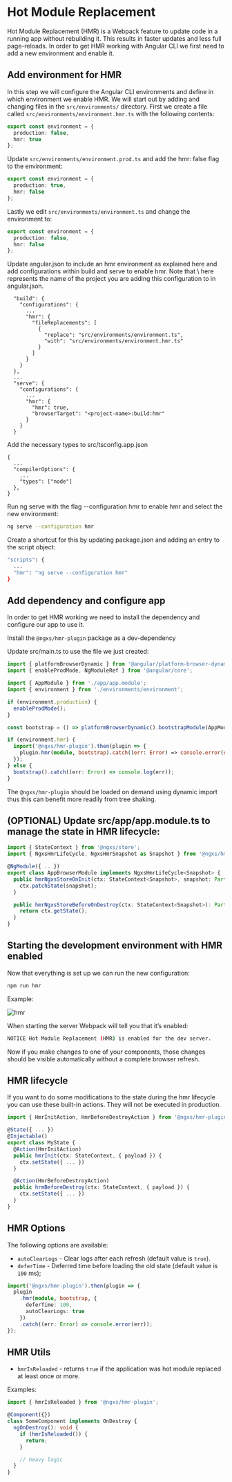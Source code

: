 # Hot Module Replacement

Hot Module Replacement \(HMR\) is a Webpack feature to update code in a running app without rebuilding it. This results in faster updates and less full page-reloads. In order to get HMR working with Angular CLI we first need to add a new environment and enable it.

## Add environment for HMR

In this step we will configure the Angular CLI environments and define in which environment we enable HMR. We will start out by adding and changing files in the `src/environments/` directory. First we create a file called `src/environments/environment.hmr.ts` with the following contents:

```typescript
export const environment = {
  production: false,
  hmr: true
};
```

Update `src/environments/environment.prod.ts` and add the hmr: false flag to the environment:

```typescript
export const environment = {
  production: true,
  hmr: false
};
```

Lastly we edit `src/environments/environment.ts` and change the environment to:

```typescript
export const environment = {
  production: false,
  hmr: false
};
```

Update angular.json to include an hmr environment as explained here and add configurations within build and serve to enable hmr. Note that \ here represents the name of the project you are adding this configuration to in angular.json.

```text
  "build": {
    "configurations": {
      ...
      "hmr": {
        "fileReplacements": [
          {
            "replace": "src/environments/environment.ts",
            "with": "src/environments/environment.hmr.ts"
          }
        ]
      }
    }
  },
  ...
  "serve": {
    "configurations": {
      ...
      "hmr": {
        "hmr": true,
        "browserTarget": "<project-name>:build:hmr"
      }
    }
  }
```

Add the necessary types to src/tsconfig.app.json

```text
{
  ...
  "compilerOptions": {
    ...
    "types": ["node"]
  },
}
```

Run ng serve with the flag --configuration hmr to enable hmr and select the new environment:

```bash
ng serve --configuration hmr
```

Create a shortcut for this by updating package.json and adding an entry to the script object:

```bash
"scripts": {
  ...
  "hmr": "ng serve --configuration hmr"
}
```

## Add dependency and configure app

In order to get HMR working we need to install the dependency and configure our app to use it.

Install the `@ngxs/hmr-plugin` package as a dev-dependency

Update src/main.ts to use the file we just created:

```typescript
import { platformBrowserDynamic } from '@angular/platform-browser-dynamic';
import { enableProdMode, NgModuleRef } from '@angular/core';

import { AppModule } from './app/app.module';
import { environment } from './environments/environment';

if (environment.production) {
  enableProdMode();
}

const bootstrap = () => platformBrowserDynamic().bootstrapModule(AppModule);

if (environment.hmr) {
  import('@ngxs/hmr-plugin').then(plugin => {
    plugin.hmr(module, bootstrap).catch((err: Error) => console.error(err));
  });
} else {
  bootstrap().catch((err: Error) => console.log(err));
}
```

The `@ngxs/hmr-plugin` should be loaded on demand using dynamic import thus this can benefit more readily from tree shaking.

## \(OPTIONAL\) Update src/app/app.module.ts to manage the state in HMR lifecycle:

```typescript
import { StateContext } from '@ngxs/store';
import { NgxsHmrLifeCycle, NgxsHmrSnapshot as Snapshot } from '@ngxs/hmr-plugin';

@NgModule({ .. })
export class AppBrowserModule implements NgxsHmrLifeCycle<Snapshot> {
  public hmrNgxsStoreOnInit(ctx: StateContext<Snapshot>, snapshot: Partial<Snapshot>) {
    ctx.patchState(snapshot);
  }

  public hmrNgxsStoreBeforeOnDestroy(ctx: StateContext<Snapshot>): Partial<Snapshot> {
    return ctx.getState();
  }
}
```

## Starting the development environment with HMR enabled

Now that everything is set up we can run the new configuration:

```bash
npm run hmr
```

Example:

![hmr](../../.gitbook/assets/hmr.gif)

When starting the server Webpack will tell you that it’s enabled:

```bash
NOTICE Hot Module Replacement (HMR) is enabled for the dev server.
```

Now if you make changes to one of your components, those changes should be visible automatically without a complete browser refresh.

## HMR lifecycle

If you want to do some modifications to the state during the hmr lifecycle you can use these built-in actions. They will not be executed in production.

```typescript
import { HmrInitAction, HmrBeforeDestroyAction } from '@ngxs/hmr-plugin';

@State({ ... })
@Injectable()
export class MyState {
  @Action(HmrInitAction)
  public hmrInit(ctx: StateContext, { payload }) {
    ctx.setState({ ... })
  }

  @Action(HmrBeforeDestroyAction)
  public hrmBeforeDestroy(ctx: StateContext, { payload }) {
    ctx.setState({ ... })
  }
}
```

## HMR Options

The following options are available:

* `autoClearLogs` - Clear logs after each refresh \(default value is `true`\).
* `deferTime` - Deferred time before loading the old state \(default value is `100` ms\);

```typescript
import('@ngxs/hmr-plugin').then(plugin => {
  plugin
    .hmr(module, bootstrap, {
      deferTime: 100,
      autoClearLogs: true
    })
    .catch((err: Error) => console.error(err));
});
```

## HMR Utils

* `hmrIsReloaded` - returns `true` if the application was hot module replaced at least once or more.

Examples:

```typescript
import { hmrIsReloaded } from '@ngxs/hmr-plugin';

@Component({})
class SomeComponent implements OnDestroy {
  ngOnDestroy(): void {
    if (hmrIsReloaded()) {
      return;
    }

    // heavy logic
  }
}
```

